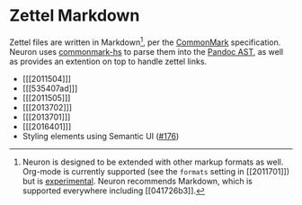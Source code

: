 # Zettel Markdown

Zettel files are written in Markdown[^other], per the [CommonMark](https://commonmark.org/) specification. Neuron uses [commonmark-hs](https://github.com/jgm/commonmark-hs) to parse them into the [Pandoc AST](https://pandoc.org/using-the-pandoc-api.html), as well as provides an extention on top to handle zettel links.

* [[[2011504]]]
* [[[535407ad]]]
* [[[2011505]]]
* [[[2013702]]] 
* [[[2013701]]] 
* [[[2016401]]]
* Styling elements using Semantic UI ([\#176](https://github.com/srid/neuron/issues/176))

[^other]: Neuron is designed to be extended with other markup formats as well. Org-mode is currently supported (see the `formats` setting in [[2011701]]) but is [experimental](https://github.com/srid/neuron/issues/275). Neuron recommends Markdown, which is supported everywhere including [[041726b3]].  
